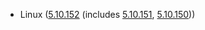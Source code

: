 - Linux ([5.10.152](https://lwn.net/Articles/913110) (includes [5.10.151](https://lwn.net/Articles/912993), [5.10.150](https://lwn.net/Articles/912501)))
